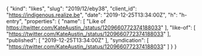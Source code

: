 {
  "kind": "likes",
  "slug": "2019/12/eby38",
  "client_id": "https://indigenous.realize.be",
  "date": "2019-12-25T13:34:00Z",
  "h": "h-entry",
  "properties": {
    "name": [
      "Like of https://twitter.com/KateAustin_/status/1209660772374188033"
    ],
    "like-of": [
      "https://twitter.com/KateAustin_/status/1209660772374188033"
    ],
    "published": [
      "2019-12-25T13:34:00Z"
    ],
    "syndication": [
      "https://twitter.com/KateAustin_/status/1209660772374188033"
    ]
  }
}
